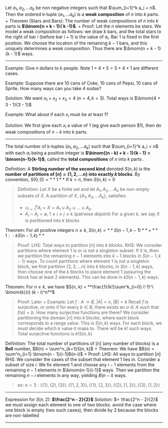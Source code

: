 Let $a_1, a_2, \ldots a_k$ be non negative integers such that $\sum_{i=1}^k a_i = n$. 
Then the ordered k-tuple $(a_1, \ldots a_k)$ is a **weak composition** of $n$ into $k$ parts.
+
Theorem (Stars and Bars): 
The number of weak compositions of $n$ into $k$ parts is **$\binom{n + k - 1}{ k -1}$**. 
+
Proof: 
Let the $n$ elements be stars. We model a weak composition as follows: we draw $k$ bars, and the total stars to the right of bar $i$ (before bar $i + 1$) is the value of $a_i$.
Bar 1 is fixed in the first position. We choose the location of the remaining $k - 1$ bars, and this uniquely determines a weak composition. Thus there are $\binom{n + k - 1}{k - 1}$ ways.

---

Example: Give $n$ dollars to $k$ people. Note $1 + 4 + 5 = 5 + 4 + 1$ are different cases. 

Example: Suppose there are 10 cans of Coke, 10 cans of Pepsi, 10 cans of Sprite. How many ways can you take 4 sodas?

Solution: We want $x_1 + x_2 + x_3 = 4$ ($n = 4, k=3$). Total ways is $\binom{4 + 3 - 1}{3 - 1}$

Example: What about if each $x_i$ must be at least 1?

Solution: We first give each $x_i$ a value of $1$ (eg give each person $1), then do weak compositions of $n- k$ into $k$ parts. 

---

The total number of k-tuples ($a_1, a_2, \ldots a_k$) such that $\sum_{i=1}^k a_i = n$ with each $a_i$ being a positive integer is **$\binom{(n - k) + k - 1}{k - 1} = \binom{n-1}{k-1}$**, called the **total compositions** of $n$ into $k$ parts
.

Definition: A **Stirling number of the second kind** denoted $S(n, k)$ is the **number of partitions of $[n] = \{1, 2, \ldots n\}$ into exactly $k$ blocks**.
By convention, $S(0, 0) = **1**$
If $k > n$, then $S(n, k) = 0$
> Definition: Let $X$ be a finite set and let $A_1, A_2, \ldots A_k$ be non-empty subsets of $X$. A partition of $X$, $\{A_1, A_2, \ldots A_k\}$, satisfies:
> - $\cup^k_{i=1}A_i = X = A_1 \cup A_2 \cup \ldots \cup A_k$.
> - $A_i \cap A_j = \emptyset, 1 \leq i \neq j \leq k$ (pairwise disjoint)
> For a given $k$, we say $X$ is partitioned into $k$ blocks

Theorem: 
For all positive integers $n \geq k$, $S(n, k) = **S(n - 1, k - 1)** + **1::kS(n - 1, k)**$
> Proof: LHS: Total ways to partition $[n]$ into $k$ blocks. 
> RHS: We consider partitions where element 1 is or is not a singleton subset.
> If it is, then we partition the remaining $n- 1$ elements into $k - 1$ blocks in $S(n - 1, k-1)$ ways.
> To count partitions where element $1$ is not a singleton block, we first partition $\{2, 3, \ldots n\}$ into $k$ blocks, in $S(n-1, k)$ ways, then choose one of the $k$ blocks to place element 1 (assuring the block has at least 2 elements). This can be done in $k S(n- 1, k)$ ways.

Theorem: 
For $n \geq k$, we have $S(n, k) = **\frac{1}{k!}\sum^k_{i=0} (-1)^i \binom{k}{i} (k - i)^n**$
> Proof: Later
> +
> Example:
> Let $f: A \to B$, $|A| = n$, $|B| = k$
> Recall $f$ is surjective, or onto if for every $b \in B$, there exists an $a \in A$ such that $f(a) = b$. How many surjective functions are there? We consider partitioning the domain $[n]$ into $k$ blocks, where each block corresponds to a range value. This is $S(n, k)$ ways. For each block, we must decide which $k$ value it maps to. There will be $k!$ such ways.
> Total surjective functions is $k!S(n, k)$

Definition:
The total number of partitions of $[n]$ (any number of blocks) is a **Bell** number, $B(n) = \sum^n_{k=1}S(n, k)$
+
Theorem: We have $B(n) = \sum^n_{i=1} \binom{n - 1}{i-1}B(n-i)$
+
Proof:
LHS: All ways to partition $[n]$
RHS: We consider the cases of the subset that element 1 lies in. Consider a subset of size $i$. We fix element 1 and choose any $i - 1$ elements from the remaining $n - 1$ elements in $\binom{n-1}{i-1}$ ways. Then we partition the remaining $n-i$ elements in any way, yielding $B(n-i)$ ways.
> ex: $n = 3:  \{\{1\}, \{2\}, \{3\}\}, \{\{1,2,3\}\}, \{\{1\}, \{2,3\}\}, \{\{2\}, \{1,3\}\}, \{\{3\}, \{1,2\}\}$

***

Expression for $S(n, 2)$: **$\frac{2^n - 2}{2}$**
	Solution: 
	$= \frac{2^n - 2}{2}$ 
	we must assign each element to one of two blocks. avoid the case where one block is empty (two such cases), then divide by 2 because the blocks are non-labelled
***
